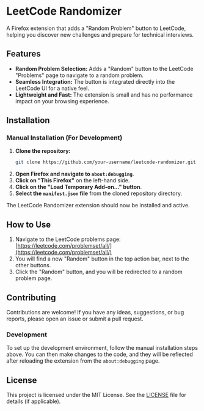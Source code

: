 # LeetCode Randomizer

A Firefox extension that adds a "Random Problem" button to LeetCode, helping you discover new challenges and prepare for technical interviews.

## Features

*   **Random Problem Selection:** Adds a "Random" button to the LeetCode "Problems" page to navigate to a random problem.
*   **Seamless Integration:** The button is integrated directly into the LeetCode UI for a native feel.
*   **Lightweight and Fast:** The extension is small and has no performance impact on your browsing experience.

## Installation

### Manual Installation (For Development)

1.  **Clone the repository:**
    ```bash
    git clone https://github.com/your-username/leetcode-randomizer.git
    ```
2.  **Open Firefox and navigate to `about:debugging`**.
3.  **Click on "This Firefox"** on the left-hand side.
4.  **Click on the "Load Temporary Add-on..." button**.
5.  **Select the `manifest.json` file** from the cloned repository directory.

The LeetCode Randomizer extension should now be installed and active.

## How to Use

1.  Navigate to the LeetCode problems page: [https://leetcode.com/problemset/all/](https://leetcode.com/problemset/all/)
2.  You will find a new "Random" button in the top action bar, next to the other buttons.
3.  Click the "Random" button, and you will be redirected to a random problem page.

## Contributing

Contributions are welcome! If you have any ideas, suggestions, or bug reports, please open an issue or submit a pull request.

### Development

To set up the development environment, follow the manual installation steps above. You can then make changes to the code, and they will be reflected after reloading the extension from the `about:debugging` page.

## License

This project is licensed under the MIT License. See the [LICENSE](LICENSE) file for details (if applicable).